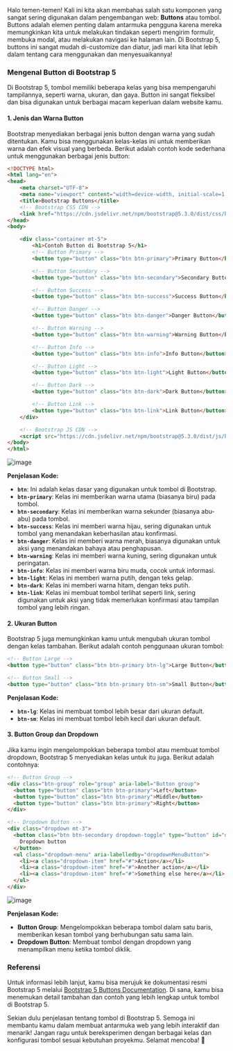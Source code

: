 Halo temen-temen! Kali ini kita akan membahas salah satu komponen yang sangat sering digunakan dalam pengembangan web: **Buttons** atau tombol. Buttons adalah elemen penting dalam antarmuka pengguna karena mereka memungkinkan kita untuk melakukan tindakan seperti mengirim formulir, membuka modal, atau melakukan navigasi ke halaman lain. Di Bootstrap 5, buttons ini sangat mudah di-customize dan diatur, jadi mari kita lihat lebih dalam tentang cara menggunakan dan menyesuaikannya!

### **Mengenal Button di Bootstrap 5**

Di Bootstrap 5, tombol memiliki beberapa kelas yang bisa mempengaruhi tampilannya, seperti warna, ukuran, dan gaya. Button ini sangat fleksibel dan bisa digunakan untuk berbagai macam keperluan dalam website kamu.

#### **1. Jenis dan Warna Button**

Bootstrap menyediakan berbagai jenis button dengan warna yang sudah ditentukan. Kamu bisa menggunakan kelas-kelas ini untuk memberikan warna dan efek visual yang berbeda. Berikut adalah contoh kode sederhana untuk menggunakan berbagai jenis button:

```html
<!DOCTYPE html>
<html lang="en">
<head>
    <meta charset="UTF-8">
    <meta name="viewport" content="width=device-width, initial-scale=1.0">
    <title>Bootstrap Buttons</title>
    <!-- Bootstrap CSS CDN -->
    <link href="https://cdn.jsdelivr.net/npm/bootstrap@5.3.0/dist/css/bootstrap.min.css" rel="stylesheet">
</head>
<body>

    <div class="container mt-5">
        <h1>Contoh Button di Bootstrap 5</h1>
        <!-- Button Primary -->
        <button type="button" class="btn btn-primary">Primary Button</button>

        <!-- Button Secondary -->
        <button type="button" class="btn btn-secondary">Secondary Button</button>

        <!-- Button Success -->
        <button type="button" class="btn btn-success">Success Button</button>

        <!-- Button Danger -->
        <button type="button" class="btn btn-danger">Danger Button</button>

        <!-- Button Warning -->
        <button type="button" class="btn btn-warning">Warning Button</button>

        <!-- Button Info -->
        <button type="button" class="btn btn-info">Info Button</button>

        <!-- Button Light -->
        <button type="button" class="btn btn-light">Light Button</button>

        <!-- Button Dark -->
        <button type="button" class="btn btn-dark">Dark Button</button>

        <!-- Button Link -->
        <button type="button" class="btn btn-link">Link Button</button>
    </div>

    <!-- Bootstrap JS CDN -->
    <script src="https://cdn.jsdelivr.net/npm/bootstrap@5.3.0/dist/js/bootstrap.bundle.min.js"></script>
</body>
</html>
```
![image](https://github.com/user-attachments/assets/d3be0869-003b-455f-abf6-79a7570386d8)

**Penjelasan Kode:**
- **`btn`**: Ini adalah kelas dasar yang digunakan untuk tombol di Bootstrap.
- **`btn-primary`**: Kelas ini memberikan warna utama (biasanya biru) pada tombol.
- **`btn-secondary`**: Kelas ini memberikan warna sekunder (biasanya abu-abu) pada tombol.
- **`btn-success`**: Kelas ini memberi warna hijau, sering digunakan untuk tombol yang menandakan keberhasilan atau konfirmasi.
- **`btn-danger`**: Kelas ini memberi warna merah, biasanya digunakan untuk aksi yang menandakan bahaya atau penghapusan.
- **`btn-warning`**: Kelas ini memberi warna kuning, sering digunakan untuk peringatan.
- **`btn-info`**: Kelas ini memberi warna biru muda, cocok untuk informasi.
- **`btn-light`**: Kelas ini memberi warna putih, dengan teks gelap.
- **`btn-dark`**: Kelas ini memberi warna hitam, dengan teks putih.
- **`btn-link`**: Kelas ini membuat tombol terlihat seperti link, sering digunakan untuk aksi yang tidak memerlukan konfirmasi atau tampilan tombol yang lebih ringan.

#### **2. Ukuran Button**

Bootstrap 5 juga memungkinkan kamu untuk mengubah ukuran tombol dengan kelas tambahan. Berikut adalah contoh penggunaan ukuran tombol:

```html
<!-- Button Large -->
<button type="button" class="btn btn-primary btn-lg">Large Button</button>

<!-- Button Small -->
<button type="button" class="btn btn-primary btn-sm">Small Button</button>
```

**Penjelasan Kode:**
- **`btn-lg`**: Kelas ini membuat tombol lebih besar dari ukuran default.
- **`btn-sm`**: Kelas ini membuat tombol lebih kecil dari ukuran default.

#### **3. Button Group dan Dropdown**

Jika kamu ingin mengelompokkan beberapa tombol atau membuat tombol dropdown, Bootstrap 5 menyediakan kelas untuk itu juga. Berikut adalah contohnya:

```html
<!-- Button Group -->
<div class="btn-group" role="group" aria-label="Button group">
  <button type="button" class="btn btn-primary">Left</button>
  <button type="button" class="btn btn-primary">Middle</button>
  <button type="button" class="btn btn-primary">Right</button>
</div>

<!-- Dropdown Button -->
<div class="dropdown mt-3">
  <button class="btn btn-secondary dropdown-toggle" type="button" id="dropdownMenuButton" data-bs-toggle="dropdown" aria-expanded="false">
    Dropdown button
  </button>
  <ul class="dropdown-menu" aria-labelledby="dropdownMenuButton">
    <li><a class="dropdown-item" href="#">Action</a></li>
    <li><a class="dropdown-item" href="#">Another action</a></li>
    <li><a class="dropdown-item" href="#">Something else here</a></li>
  </ul>
</div>
```
![image](https://github.com/user-attachments/assets/0c3d4c61-181a-4045-8bcf-b797416de1b7)

**Penjelasan Kode:**
- **Button Group**: Mengelompokkan beberapa tombol dalam satu baris, memberikan kesan tombol yang berhubungan satu sama lain.
- **Dropdown Button**: Membuat tombol dengan dropdown yang menampilkan menu ketika tombol diklik. 

### **Referensi**

Untuk informasi lebih lanjut, kamu bisa merujuk ke dokumentasi resmi Bootstrap 5 melalui [Bootstrap 5 Buttons Documentation](https://getbootstrap.com/docs/5.3/components/buttons/). Di sana, kamu bisa menemukan detail tambahan dan contoh yang lebih lengkap untuk tombol di Bootstrap 5.

Sekian dulu penjelasan tentang tombol di Bootstrap 5. Semoga ini membantu kamu dalam membuat antarmuka web yang lebih interaktif dan menarik! Jangan ragu untuk bereksperimen dengan berbagai kelas dan konfigurasi tombol sesuai kebutuhan proyekmu. Selamat mencoba! 🚀
